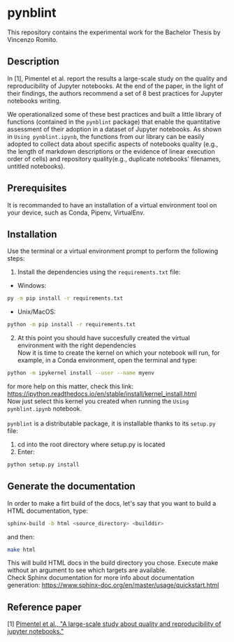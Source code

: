 # pynblint
This repository contains the experimental work for the Bachelor Thesis by Vincenzo Romito.
## Description
In [1], Pimentel et al. report the results a large-scale study on the quality and reproducibility of Jupyter notebooks. At the end of the paper, in the light of their findings, the authors recommend a set of 8 best practices for Jupyter notebooks writing. 

We operationalized some of these best practices and built a little library of functions (contained in the `pynblint` package) that enable the quantitative assessment of their adoption in a dataset of Jupyter notebooks.
As shown in `Using pynblint.ipynb`, the functions from our library can be easily adopted to collect data about specific aspects of notebooks quality (e.g., the length of markdown descriptions or the evidence of linear execution order of cells) and repository quality(e.g., duplicate notebooks' filenames, untitled notebooks).
## Prerequisites
It is recommanded to have an installation of a virtual environment tool on your device, such as Conda, Pipenv, VirtualEnv.
## Installation
Use the terminal or a virtual environment prompt to perform the following steps:
1. Install the dependencies using the `requirements.txt` file:
- Windows: 
```bash
py -m pip install -r requirements.txt
```
- Unix/MacOS:
```bash
python -m pip install -r requirements.txt
```
2. At this point you should have succesfully created the virtual environment with the right dependencies<br>
Now it is time to create the kernel on which your notebook will run, for example, in a Conda environment, open the terminal and type:
```bash
python -m ipykernel install --user --name myenv
```
for more help on this matter, check this link: https://ipython.readthedocs.io/en/stable/install/kernel_install.html<br>
Now just select this kernel you created when running the `Using pynblint.ipynb` notebook.<br><br>
`pynblint` is a distributable package, it is installable thanks to its `setup.py` file:<br>
1. cd into the root directory where setup.py is located 
2. Enter: 
```bash 
python setup.py install
```
## Generate the documentation
In order to make a firt build of the docs, let's say that you want to build a HTML documentation, type:
```bash 
sphinx-build -b html <source_directory> <builddir>
```
and then:
```bash 
make html
```
This will build HTML docs in the build directory you chose. Execute make without an argument to see which targets are available.<br>
Check Sphinx documentation for more info about documentation generation: https://www.sphinx-doc.org/en/master/usage/quickstart.html 

## Reference paper
[1] [Pimentel et al., "A large-scale study about quality and reproducibility of jupyter notebooks."](http://www2.ic.uff.br/~leomurta/papers/pimentel2019a.pdf)
